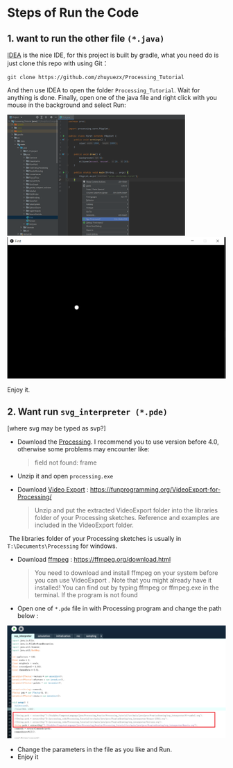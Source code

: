 # Steps of Run the Code

## 1. want to run the other file `(*.java)`

[IDEA]( https://www.jetbrains.com/idea/ ) is the nice IDE, for this project is built by gradle, what you need do is just clone this repo with using Git：

```shell
git clone https://github.com/zhuyuezx/Processing_Tutorial
```

And then use IDEA to open the folder `Processing_Tutorial`. Wait for anything is done. Finally, open one of the java file  and right click with you mouse in the background and select Run:

<img src="https://raw.githubusercontent.com/cyantau/PicBed/main/typoraUsing/image-20220525093948982.png" alt="s" style="zoom:40%;" />  <img src="https://raw.githubusercontent.com/cyantau/PicBed/main/typoraUsing/image-20220525102914225.png" alt="image-20220525102914225" style="zoom:50%;" />

Enjoy it.



## 2. Want run `svg_interpreter (*.pde)` 

[where svg may be typed as svp?]

-   Download the [Processing](https://processing.org/download). I recommend you to use version before 4.0, otherwise some problems may encounter like:

    >   field not found: frame 

-   Unzip it and open `processing.exe`

-   Download [Video Export](https://funprogramming.org/VideoExport-for-Processing/download/VideoExport-23.zip) : https://funprogramming.org/VideoExport-for-Processing/ 

    >   Unzip and put the extracted VideoExport folder into the libraries folder of your Processing sketches. Reference and examples are included in the VideoExport folder.

​	The libraries folder of your Processing sketches is usually in `T:\Documents\Processing` for windows.

-   Download [ffmpeg](https://www.gyan.dev/ffmpeg/builds/ffmpeg-git-essentials.7z) : https://ffmpeg.org/download.html 

    >   You need to download and install ffmpeg on your system before you can use VideoExport . Note that you might already have it installed! You can find out by typing ffmpeg or ffmpeg.exe in the terminal. If the program is not found

-   Open one of `*.pde` file in  with Processing program and change the path below : 

<img src="https://raw.githubusercontent.com/cyantau/PicBed/main/typoraUsing/image-20220525103403565.png" alt="image-20220525103403565" style="zoom:80%;" />

-   Change the parameters in the file as you like and Run.
-   Enjoy it